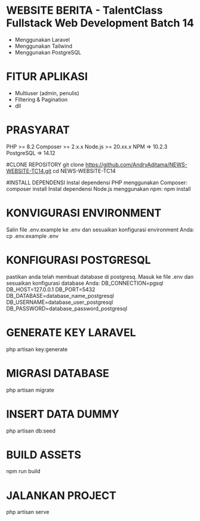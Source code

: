 # WEBSITE BERITA - TalentClass Fullstack Web Development Batch 14
- Menggunakan Laravel
- Menggunakan Tailwind
- Menggunakan PostgreSQL

# FITUR APLIKASI
- Multiuser (admin, penulis)
- FIltering & Pagination
- dll

# PRASYARAT
PHP >= 8.2
Composer >= 2.x.x
Node.js >= 20.xx.x
NPM => 10.2.3
PostgreSQL => 14.12

#CLONE REPOSITORY
git clone https://github.com/AndryAditama/NEWS-WEBSITE-TC14.git
cd NEWS-WEBSITE-TC14

#INSTALL DEPENDENSI
Instal dependensi PHP menggunakan Composer:
composer install
Instal dependensi Node.js menggunakan npm:
npm install

# KONVIGURASI ENVIRONMENT
Salin file .env.example ke .env dan sesuaikan konfigurasi environment Anda:
cp .env.example .env

# KONFIGURASI POSTGRESQL
pastikan anda telah membuat database di postgresq. Masuk ke file .env dan sesuaikan konfigurasi database Anda:
DB_CONNECTION=pgsql
DB_HOST=127.0.0.1
DB_PORT=5432
DB_DATABASE=database_name_postgresql
DB_USERNAME=database_user_postgresql
DB_PASSWORD=database_password_postgresql

# GENERATE KEY LARAVEL
php artisan key:generate

# MIGRASI DATABASE
php artisan migrate

# INSERT DATA DUMMY
php artisan db:seed

# BUILD ASSETS
npm run build

# JALANKAN PROJECT
php artisan serve
